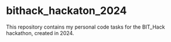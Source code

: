 # bithack_hackaton_2024
This repository contains my personal code tasks for the BIT_Hack hackathon, created in 2024.
